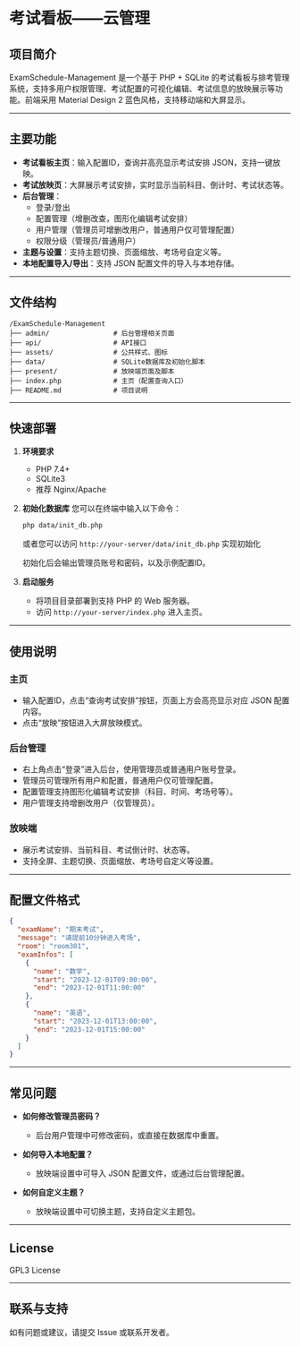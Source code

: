 # 考试看板——云管理

## 项目简介

ExamSchedule-Management 是一个基于 PHP + SQLite 的考试看板与排考管理系统，支持多用户权限管理、考试配置的可视化编辑、考试信息的放映展示等功能。前端采用 Material Design 2 蓝色风格，支持移动端和大屏显示。

---

## 主要功能

- **考试看板主页**：输入配置ID，查询并高亮显示考试安排 JSON，支持一键放映。
- **考试放映页**：大屏展示考试安排，实时显示当前科目、倒计时、考试状态等。
- **后台管理**：
  - 登录/登出
  - 配置管理（增删改查，图形化编辑考试安排）
  - 用户管理（管理员可增删改用户，普通用户仅可管理配置）
  - 权限分级（管理员/普通用户）
- **主题与设置**：支持主题切换、页面缩放、考场号自定义等。
- **本地配置导入/导出**：支持 JSON 配置文件的导入与本地存储。

---

## 文件结构

```
/ExamSchedule-Management
├── admin/                # 后台管理相关页面
├── api/                  # API接口
├── assets/               # 公共样式、图标
├── data/                 # SQLite数据库及初始化脚本
├── present/              # 放映端页面及脚本
├── index.php             # 主页（配置查询入口）
├── README.md             # 项目说明
```

---

## 快速部署

1. **环境要求**
   - PHP 7.4+
   - SQLite3
   - 推荐 Nginx/Apache

2. **初始化数据库**
您可以在终端中输入以下命令：

   ```bash
   php data/init_db.php
   ```


   或者您可以访问 `http://your-server/data/init_db.php` 实现初始化

   初始化后会输出管理员账号和密码，以及示例配置ID。

3. **启动服务**

   - 将项目目录部署到支持 PHP 的 Web 服务器。
   - 访问 `http://your-server/index.php` 进入主页。

---

## 使用说明

### 主页

- 输入配置ID，点击“查询考试安排”按钮，页面上方会高亮显示对应 JSON 配置内容。
- 点击“放映”按钮进入大屏放映模式。

### 后台管理

- 右上角点击“登录”进入后台，使用管理员或普通用户账号登录。
- 管理员可管理所有用户和配置，普通用户仅可管理配置。
- 配置管理支持图形化编辑考试安排（科目、时间、考场号等）。
- 用户管理支持增删改用户（仅管理员）。

### 放映端

- 展示考试安排、当前科目、考试倒计时、状态等。
- 支持全屏、主题切换、页面缩放、考场号自定义等设置。

---

## 配置文件格式

```json
{
  "examName": "期末考试",
  "message": "请提前10分钟进入考场",
  "room": "room301",
  "examInfos": [
    {
      "name": "数学",
      "start": "2023-12-01T09:00:00",
      "end": "2023-12-01T11:00:00"
    },
    {
      "name": "英语",
      "start": "2023-12-01T13:00:00",
      "end": "2023-12-01T15:00:00"
    }
  ]
}
```

---

## 常见问题

- **如何修改管理员密码？**
  - 后台用户管理中可修改密码，或直接在数据库中重置。

- **如何导入本地配置？**
  - 放映端设置中可导入 JSON 配置文件，或通过后台管理配置。

- **如何自定义主题？**
  - 放映端设置中可切换主题，支持自定义主题包。

---

## License

GPL3 License

---

## 联系与支持

如有问题或建议，请提交 Issue 或联系开发者。